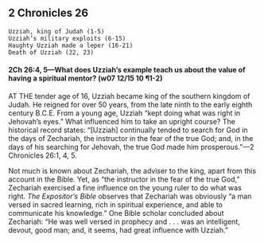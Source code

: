 ## 2 Chronicles 26

```
Uzziah, king of Judah (1-5)
Uzziah’s military exploits (6-15)
Haughty Uzziah made a leper (16-21)
Death of Uzziah (22, 23)
```

#### 2Ch 26:4, 5​—What does Uzziah’s example teach us about the value of having a spiritual mentor? (w07 12/15 10 ¶1-2)

AT THE tender age of 16, Uzziah became king of the southern kingdom of Judah. He reigned for over 50 years, from the late ninth to the early eighth century B.C.E. From a young age, Uzziah “kept doing what was right in Jehovah’s eyes.” What influenced him to take an upright course? The historical record states: “[Uzziah] continually tended to search for God in the days of Zechariah, the instructor in the fear of the true God; and, in the days of his searching for Jehovah, the true God made him prosperous.”​—2 Chronicles 26:1, 4, 5.

Not much is known about Zechariah, the adviser to the king, apart from this account in the Bible. Yet, as “the instructor in the fear of the true God,” Zechariah exercised a fine influence on the young ruler to do what was right. *The Expositor’s Bible* observes that Zechariah was obviously “a man versed in sacred learning, rich in spiritual experience, and able to communicate his knowledge.” One Bible scholar concluded about Zechariah: “He was well versed in prophecy and . . . was an intelligent, devout, good man; and, it seems, had great influence with Uzziah.”
